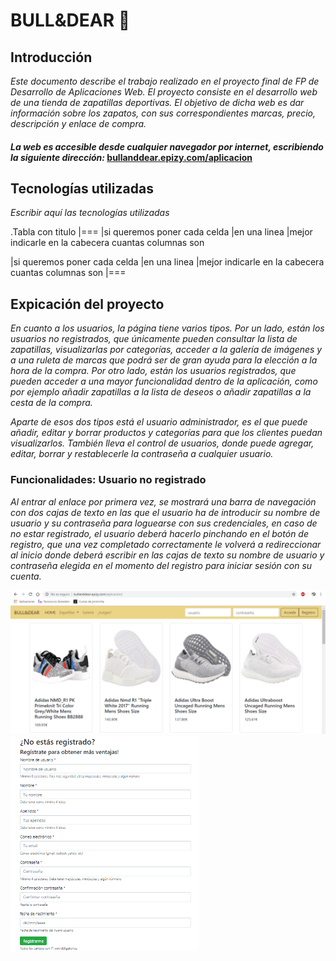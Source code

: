 # BULL&DEAR :boot:

## Introducción
 _Este documento describe el trabajo realizado en el proyecto final de FP de Desarrollo de Aplicaciones Web. El proyecto consiste en el desarrollo web de una tienda de zapatillas deportivas. El objetivo de dicha web es dar información sobre los zapatos, con sus correspondientes marcas, precio, descripción y enlace de compra._

#### _La web es accesible desde cualquier navegador por internet, escribiendo la siguiente dirección:_ [bullanddear.epizy.com/aplicacion](http://bullanddear.epizy.com/documentacion)

## Tecnologías utilizadas
 _Escribir aquí las tecnologías utilizadas_
 
.Tabla con titulo
|===
|si queremos poner cada celda
|en una linea
|mejor indicarle en la cabecera cuantas columnas son

|si queremos poner cada celda
|en una linea
|mejor indicarle en la cabecera cuantas columnas son
|===
## Expicación del proyecto
 _En cuanto a los usuarios, la página tiene varios tipos. Por un lado, están los usuarios no registrados, que únicamente pueden consultar la lista de zapatillas, visualizarlas por categorías, acceder a la galería de imágenes y a una ruleta de marcas que podrá ser de gran ayuda para la elección a la hora de la compra. Por otro lado, están los usuarios registrados, que pueden acceder a una mayor funcionalidad dentro de la aplicación, como por ejemplo añadir zapatillas a la lista de deseos o añadir zapatillas a la cesta de la compra._ 

 _Aparte de esos dos tipos está el usuario administrador, es el que puede añadir, editar y borrar productos y categorías para que los clientes puedan visualizarlos. También lleva el control de usuarios, donde puede agregar, editar, borrar y restablecerle la contraseña a cualquier usuario._

### Funcionalidades: <b>Usuario no registrado</b>
 _Al entrar al enlace por primera vez, se mostrará una barra de navegación con dos cajas de texto en las que el usuario ha de introducir su nombre de usuario y su contraseña para loguearse con sus credenciales, en caso de no estar registrado, el usuario deberá hacerlo pinchando en el botón de registro, que una vez completado correctamente le volverá a redireccionar al inicio donde deberá escribir en las cajas de texto su nombre de usuario y contraseña elegida en el momento del registro para iniciar sesión con su cuenta._

<img src="img/1.png" width="550"/> <img src="img/3.png" width="300"/> 




